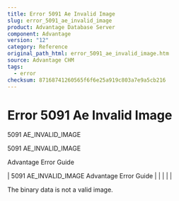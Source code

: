 ```yaml
---
title: Error 5091 Ae Invalid Image
slug: error_5091_ae_invalid_image
product: Advantage Database Server
component: Advantage
version: "12"
category: Reference
original_path_html: error_5091_ae_invalid_image.htm
source: Advantage CHM
tags:
  - error
checksum: 87168741260565f6f6e25a919c803a7e9a5cb216
---
```


# Error 5091 Ae Invalid Image

5091 AE\_INVALID\_IMAGE

5091 AE\_INVALID\_IMAGE

Advantage Error Guide

| 5091 AE\_INVALID\_IMAGE  Advantage Error Guide |  |  |  |  |

The binary data is not a valid image.
